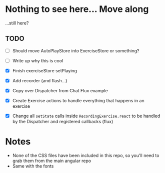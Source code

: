 # Nothing to see here... Move along

...still here?

## TODO

- [ ] Should move AutoPlayStore into ExerciseStore or something?
- [ ] Write up why this is cool
- [x] Finish exerciseStore setPlaying
- [x] Add recorder (and flash...)
- [x] Copy over Dispatcher from Chat Flux example
- [x] Create Exercise actions to handle everything that happens in an exercise
- [x] Change all `setState` calls inside `RecordingExercise.react` to be handled by the Dispatcher and registered callbacks (flux)


# Notes

- None of the CSS files have been included in this repo, so you'll need to grab them from the main angular repo
- Same with the fonts
